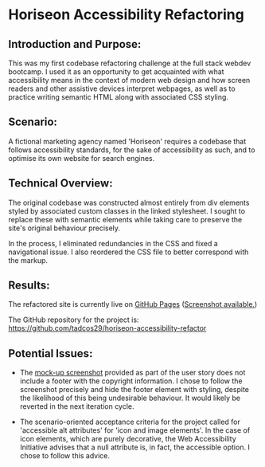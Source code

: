 # Horiseon Accessibility Refactoring

## Introduction and Purpose:

This was my first codebase refactoring challenge at the full stack webdev bootcamp. I used it as an opportunity to get acquainted with what accessibility means in the context of modern web design and how screen readers and other assistive devices interpret webpages, as well as to practice writing semantic HTML along with associated CSS styling.


## Scenario:

A fictional marketing agency named 'Horiseon' requires a codebase that follows accessibility standards, for the sake of accessibility as such, and to optimise its own website for search engines.

## Technical Overview:

The original codebase was constructed almost entirely from div elements styled by associated custom classes in the linked stylesheet. I sought to replace these with semantic elements while taking care to preserve the site's original behaviour precisely.

In the process, I eliminated redundancies in the CSS and fixed a navigational issue. I also reordered the CSS file to better correspond with the markup.


## Results:

The refactored site is currently live on [GitHub Pages](https://tadcos29.github.io/horiseon-accessibility-refactor/) ([Screenshot available.](./assets/images/live-site-screenshot.png))

The GitHub repository for the project is: https://github.com/tadcos29/horiseon-accessibility-refactor

## Potential Issues:

* The [mock-up screenshot](./assets/images/demo-site-screenshot.png) provided as part of the user story does not include a footer with the copyright information. I chose to follow the screenshot precisely and hide the footer element with styling, despite the likelihood of this being undesirable behaviour. It would likely be reverted in the next iteration cycle.

* The scenario-oriented acceptance criteria for the project called for 'accessible alt attributes' for 'icon and image elements'. In the case of icon elements, which are purely decorative, the Web Accessibility Initiative advises that a null attribute is, in fact, the accessible option. I chose to follow this advice.


